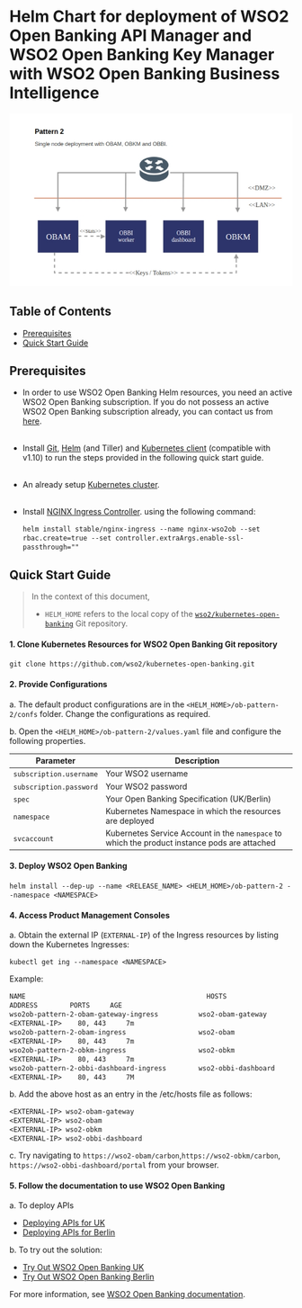 # Helm Chart for deployment of WSO2 Open Banking API Manager and WSO2 Open Banking Key Manager with WSO2 Open Banking Business Intelligence

![WSO2 Open Banking Deployment Pattern 2](images/pattern2.jpg)

## Table of Contents

* [Prerequisites](#prerequisites)
* [Quick Start Guide](#quick-start-guide)

## Prerequisites

* In order to use WSO2 Open Banking Helm resources, you need an active WSO2 Open Banking subscription. If you do not possess an active WSO2 Open Banking subscription already, you can contact us from [here](https://wso2.com/solutions/financial/open-banking/).<br><br>
 
* Install [Git](https://git-scm.com/book/en/v2/Getting-Started-Installing-Git), [Helm](https://github.com/kubernetes/helm/blob/master/docs/install.md)
(and Tiller) and [Kubernetes client](https://kubernetes.io/docs/tasks/tools/install-kubectl/) (compatible with v1.10) to run the 
steps provided in the following quick start guide.<br><br>

* An already setup [Kubernetes cluster](https://kubernetes.io/docs/setup).<br><br>

* Install [NGINX Ingress Controller](https://kubernetes.github.io/ingress-nginx/deploy/). using the following command:
  ```
  helm install stable/nginx-ingress --name nginx-wso2ob --set rbac.create=true --set controller.extraArgs.enable-ssl-passthrough=""
  ```

## Quick Start Guide    

>In the context of this document, <br>
>* `HELM_HOME` refers to the local copy of the [`wso2/kubernetes-open-banking`](https://github.com/wso2/kubernetes-open-banking/)
Git repository. <br>

#### 1. Clone Kubernetes Resources for WSO2 Open Banking Git repository

```
git clone https://github.com/wso2/kubernetes-open-banking.git
```

#### 2. Provide Configurations

a. The default product configurations are in the `<HELM_HOME>/ob-pattern-2/confs` folder. Change the
configurations as required.

b. Open the `<HELM_HOME>/ob-pattern-2/values.yaml` file and configure the following properties. 

| Parameter                       | Description                                                                               |
|---------------------------------|-------------------------------------------------------------------------------------------|
| `subscription.username`         | Your WSO2 username                                                                        |
| `subscription.password`         | Your WSO2 password                                                                        |
| `spec`                          | Your Open Banking Specification (UK/Berlin)                                               |
| `namespace`                     | Kubernetes Namespace in which the resources are deployed                                  |
| `svcaccount`                    | Kubernetes Service Account in the `namespace` to which the product instance pods are attached |


#### 3. Deploy WSO2 Open Banking

```
helm install --dep-up --name <RELEASE_NAME> <HELM_HOME>/ob-pattern-2 --namespace <NAMESPACE>
```

#### 4. Access Product Management Consoles

a. Obtain the external IP (`EXTERNAL-IP`) of the Ingress resources by listing down the Kubernetes Ingresses:

  ```
  kubectl get ing --namespace <NAMESPACE>
  ```

Example:

```
NAME                                             HOSTS                        ADDRESS        PORTS     AGE
wso2ob-pattern-2-obam-gateway-ingress          wso2-obam-gateway           <EXTERNAL-IP>    80, 443     7m
wso2ob-pattern-2-obam-ingress                  wso2-obam                   <EXTERNAL-IP>    80, 443     7m
wso2ob-pattern-2-obkm-ingress                  wso2-obkm                   <EXTERNAL-IP>    80, 443     7m
wso2ob-pattern-2-obbi-dashboard-ingress        wso2-obbi-dashboard         <EXTERNAL-IP>    80, 443     7M
```

b. Add the above host as an entry in the /etc/hosts file as follows:

  ```
  <EXTERNAL-IP>	wso2-obam-gateway
  <EXTERNAL-IP>	wso2-obam
  <EXTERNAL-IP>	wso2-obkm
  <EXTERNAL-IP>	wso2-obbi-dashboard
  ```

c. Try navigating to `https://wso2-obam/carbon`,`https://wso2-obkm/carbon`, `https://wso2-obbi-dashboard/portal`  from your browser.

#### 5. Follow the documentation to use WSO2 Open Banking

a. To deploy APIs
* [Deploying APIs for UK](https://docs.wso2.com/display/OB140/Deploying+APIs+for+UK)
* [Deploying APIs for Berlin](https://docs.wso2.com/display/OB140/Deploying+APIs+for+Berlin)

b. To try out the solution:
* [Try Out WSO2 Open Banking UK](https://docs.wso2.com/display/OB140/Try+Out+WSO2+Open+Banking+UK)
* [Try Out WSO2 Open Banking Berlin](https://docs.wso2.com/display/OB140/Try+Out+WSO2+Open+Banking+Berlin?src=sidebar)

For more information, see [WSO2 Open Banking documentation](https://docs.wso2.com/display/OB140).
